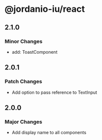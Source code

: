 # @jordanio-iu/react

## 2.1.0

### Minor Changes

- add: ToastComponent

## 2.0.1

### Patch Changes

- Add option to pass reference to TextInput

## 2.0.0

### Major Changes

- Add display name to all components
